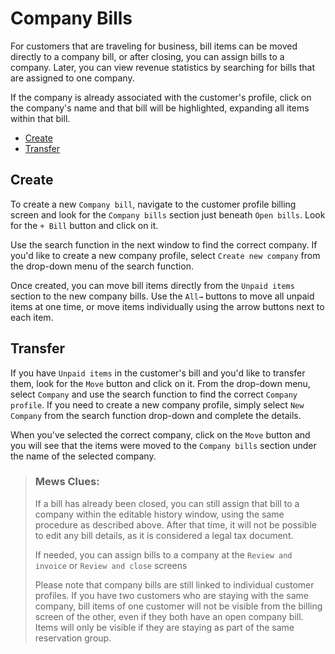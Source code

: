# Company Bills

For customers that are traveling for business, bill items can be moved directly to a company bill, or after closing, you can assign bills to a company. Later, you can view revenue statistics by searching for bills that are assigned to one company.

If the company is already associated with the customer's profile, click on the company's name and that bill will be highlighted, expanding all items within that bill.

* [Create](company-bills.md#create)
* [Transfer](company-bills.md#transfer)

## Create

To create a new `Company bill`, navigate to the customer profile billing screen and look for the `Company bills` section just beneath `Open bills`. Look for the `+ Bill` button and click on it.

Use the search function in the next window to find the correct company. If you'd like to create a new company profile, select `Create new company` from the drop-down menu of the search function.

Once created, you can move bill items directly from the `Unpaid items` section to the new company bills. Use the `All→` buttons to move all unpaid items at one time, or move items individually using the arrow buttons next to each item.

## Transfer

If you have `Unpaid items` in the customer's bill and you'd like to transfer them, look for the `Move` button and click on it. From the drop-down menu, select `Company` and use the search function to find the correct `Company profile`. If you need to create a new company profile, simply select `New Company` from the search function drop-down and complete the details.

When you've selected the correct company, click on the `Move` button and you will see that the items were moved to the `Company bills` section under the name of the selected company.

> ### Mews Clues:
>
> If a bill has already been closed, you can still assign that bill to a company within the editable history window, using the same procedure as described above. After that time, it will not be possible to edit any bill details, as it is considered a legal tax document.
>
> If needed, you can assign bills to a company at the `Review and invoice` or `Review and close` screens
>
> Please note that company bills are still linked to individual customer profiles. If you have two customers who are staying with the same company, bill items of one customer will not be visible from the billing screen of the other, even if they both have an open company bill. Items will only be visible if they are staying as part of the same reservation group.

